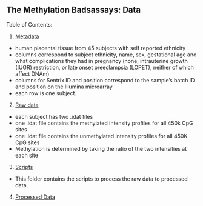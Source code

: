 ## The Methylation Badsassays: Data

Table of Contents:

1. [Metadata](https://github.com/STAT540-UBC/team_Methylation-Badassays/tree/master/data/Raw%20Data/supplementary%20clinical%20info) 

  + human placental tissue from 45 subjects with self reported ethnicity
  + columns correspond to subject ethnicity, name, sex, gestational age and what complications they had in pregnancy (none, intrauterine growth (IUGR) restriction, or late onset preeclampsia (LOPET), neither of which affect DNAm)
  + columns for Sentrix ID and position correspond to the sample’s batch ID and position on the Illumina microarray 
  + each row is one subject.

2. [Raw data](https://github.com/STAT540-UBC/team_Methylation-Badassays/tree/master/data/Raw%20Data/IDATS)

  + each subject has two .idat files 
  + one .idat file contains the methylated intensity profiles for all 450k CpG sites
  + one .idat file contains the unmethylated intensity profiles for all 450K CpG sites
  + Methylation is determined by taking the ratio of the two intensities at each site
  
3. [Scripts](https://github.com/STAT540-UBC/team_Methylation-Badassays/tree/master/data/Scripts)
  
  + This folder contains the scripts to process the raw data to processed data.
  
4. [Processed Data](https://github.com/STAT540-UBC/team_Methylation-Badassays/tree/master/data/processed_data)
